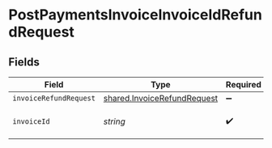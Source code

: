 # PostPaymentsInvoiceInvoiceIdRefundRequest


## Fields

| Field                                                                             | Type                                                                              | Required                                                                          | Description                                                                       |
| --------------------------------------------------------------------------------- | --------------------------------------------------------------------------------- | --------------------------------------------------------------------------------- | --------------------------------------------------------------------------------- |
| `invoiceRefundRequest`                                                            | [shared.InvoiceRefundRequest](../../../sdk/models/shared/invoicerefundrequest.md) | :heavy_minus_sign:                                                                | N/A                                                                               |
| `invoiceId`                                                                       | *string*                                                                          | :heavy_check_mark:                                                                | Unique identifier of an invoice                                                   |